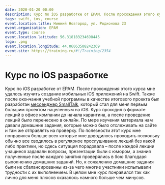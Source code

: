 ```yaml
---
date: 2020-01-20 00:00
description: Курс по iOS разработке от EPAM. После прохождения этого курса мне удалось изучить создание мобильных iOS приложений на Swift. Также после окончания учебной программы в качестве итогового проекта был разработан [мессенджер SmallTalk](https://coolone.ru/projects/smalltalk/), который стал для меня первым большим проектом нацеленным на iOS.
tags: swift, ios, course
event.location.title: Нижний Новгород, ул. Родионова 23
event.organisation: EPAM
event.type: course
event.location.latitude: 56.318183234698445
logo: .png
event.location.longitude: 44.06063508242369
event.site: https://training.ru/#!/Training/2354
---
```

# Курс по iOS разработке

Курс по iOS разработке от EPAM. После прохождения этого курса мне удалось изучить создание мобильных iOS приложений на Swift. Также после окончания учебной программы в качестве итогового проекта был разработан [мессенджер SmallTalk](https://coolone.ru/projects/smalltalk/), который стал для меня первым большим проектом нацеленным на iOS.
Курс проходил в формате лекций в офисе компании до начала карантина, а после проведение лекций было перенесено в онлайн. По мере изучения материала нам давали домашние задания, которые можно было отслеживать на сайте и там же отправлять на проверку.
По полезности этот курс мне понравился больше всех которые мне доводилось проходить поскольку обычно все сводилось в регулярное прослушивание лекций без какой либо практики, но сдесь ситуация порадовала – после каждой лекции учащиеся задавали вопросы, презентации были с юмором, а знания полученные после каждого занятия проверялись в бою благодаря выполнению домашних заданий.
Но, к сожалению домашние задания были не сбалансированны из-за чего многие участники испытывали трудности с их выполнением.
В целом мне курс понравился так как лично для меня плюсов оказалось намного больше чем минусов.